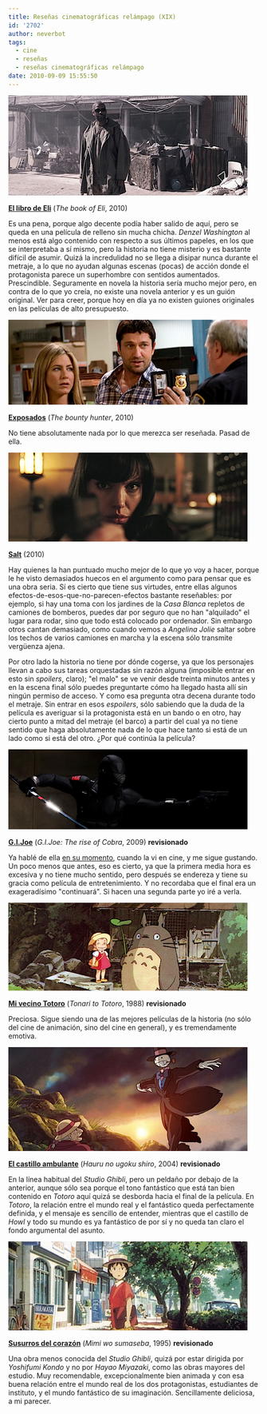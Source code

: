 ```yaml
---
title: Reseñas cinematográficas relámpago (XIX)
id: '2702'
author: neverbot
tags:
  - cine
  - reseñas
  - reseñas cinematográficas relámpago
date: 2010-09-09 15:55:50
---
```


![book_of_eli.jpg](./resenas-cinematograficas-relampago-xix/book_of_eli.jpg)  

**[El libro de Eli](http://www.imdb.com/title/tt1037705/)** (_The book of Eli_, 2010)

Es una pena, porque algo decente podía haber salido de aquí, pero se queda en una película de relleno sin mucha chicha. _Denzel Washington_ al menos está algo contenido con respecto a sus últimos papeles, en los que se interpretaba a sí mismo, pero la historia no tiene misterio y es bastante difícil de asumir. Quizá la incredulidad no se llega a disipar nunca durante el metraje, a lo que no ayudan algunas escenas (pocas) de acción donde el protagonista parece un superhombre con sentidos aumentados. Prescindible. Seguramente en novela la historia sería mucho mejor pero, en contra de lo que yo creía, no existe una novela anterior y es un guión original. Ver para creer, porque hoy en día ya no existen guiones originales en las películas de alto presupuesto.

![exposados.png](./resenas-cinematograficas-relampago-xix/exposados.png)  

**[Exposados](http://www.imdb.com/title/tt1038919/)** (_The bounty hunter_, 2010)

No tiene absolutamente nada por lo que merezca ser reseñada. Pasad de ella.

![salt.png](./resenas-cinematograficas-relampago-xix/salt.png)  

**[Salt](http://www.imdb.com/title/tt0944835/)** (2010)

Hay quienes la han puntuado mucho mejor de lo que yo voy a hacer, porque le he visto demasiados huecos en el argumento como para pensar que es una obra seria. Sí es cierto que tiene sus virtudes, entre ellas algunos efectos-de-esos-que-no-parecen-efectos bastante reseñables: por ejemplo, si hay una toma con los jardines de la _Casa Blanca_ repletos de camiones de bomberos, puedes dar por seguro que no han "alquilado" el lugar para rodar, sino que todo está colocado por ordenador. Sin embargo otros cantan demasiado, como cuando vemos a _Angelina Jolie_ saltar sobre los techos de varios camiones en marcha y la escena sólo transmite vergüenza ajena.

Por otro lado la historia no tiene por dónde cogerse, ya que los personajes llevan a cabo sus tareas orquestadas sin razón alguna (imposible entrar en esto sin _spoilers_, claro); "el malo" se ve venir desde treinta minutos antes y en la escena final sólo puedes preguntarte cómo ha llegado hasta allí sin ningún permiso de acceso. Y como esa pregunta otra decena durante todo el metraje. Sin entrar en esos _espoilers_, sólo sabiendo que la duda de la película es averiguar si la protagonista está en un bando o en otro, hay cierto punto a mitad del metraje (el barco) a partir del cual ya no tiene sentido que haga absolutamente nada de lo que hace tanto si está de un lado como si está del otro. ¿Por qué continúa la película?

![gijoe.png](./resenas-cinematograficas-relampago-xix/gijoe.png)

**[G.I.Joe](http://www.imdb.com/title/tt1046173/)** (_G.I.Joe: The rise of Cobra_, 2009) **revisionado**

Ya hablé de ella [en su momento](https://neverbot.com/resenas-cinematograficas-relampago/), cuando la vi en cine, y me sigue gustando. Un poco menos que antes, eso es cierto, ya que la primera media hora es excesiva y no tiene mucho sentido, pero después se endereza y tiene su gracia como película de entretenimiento. Y no recordaba que el final era un exageradísimo "continuará". Si hacen una segunda parte yo iré a verla.

![totoro.png](./resenas-cinematograficas-relampago-xix/totoro.png)  

**[Mi vecino Totoro](http://www.imdb.com/title/tt0096283/)** (_Tonari to Totoro_, 1988) **revisionado**

Preciosa. Sigue siendo una de las mejores películas de la historia (no sólo del cine de animación, sino del cine en general), y es tremendamente emotiva.

![howl.png](./resenas-cinematograficas-relampago-xix/howl.png)  

**[El castillo ambulante](http://www.imdb.com/title/tt0347149/)** (_Hauru no ugoku shiro_, 2004) **revisionado**

En la línea habitual del _Studio Ghibli_, pero un peldaño por debajo de la anterior, aunque sólo sea porque el tono fantástico que está tan bien contenido en _Totoro_ aquí quizá se desborda hacia el final de la película. En _Totoro_, la relación entre el mundo real y el fantástico queda perfectamente definida, y el mensaje es sencillo de entender, mientras que el castillo de _Howl_ y todo su mundo es ya fantástico de por sí y no queda tan claro el fondo argumental del asunto.

![mimi_wo_sumaseba.png](./resenas-cinematograficas-relampago-xix/mimi_wo_sumaseba.png)  

**[Susurros del corazón](http://www.imdb.com/title/tt0113824/)** (_Mimi wo sumaseba_, 1995) **revisionado**

Una obra menos conocida del _Studio Ghibli_, quizá por estar dirigida por _Yoshifumi Kondo_ y no por _Hayao Miyazaki_, como las obras mayores del estudio. Muy recomendable, excepcionalmente bien animada y con esa buena relación entre el mundo real de los dos protagonistas, estudiantes de instituto, y el mundo fantástico de su imaginación. Sencillamente deliciosa, a mi parecer.
